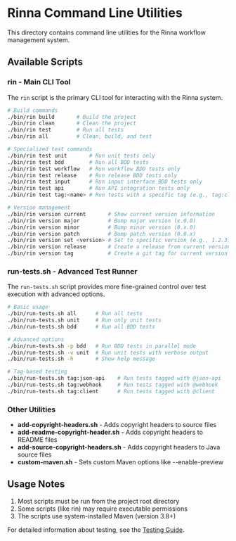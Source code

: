 # Rinna Command Line Utilities

This directory contains command line utilities for the Rinna workflow management system.

## Available Scripts

### rin - Main CLI Tool

The `rin` script is the primary CLI tool for interacting with the Rinna system.

```bash
# Build commands
./bin/rin build       # Build the project
./bin/rin clean       # Clean the project
./bin/rin test        # Run all tests
./bin/rin all         # Clean, build, and test

# Specialized test commands
./bin/rin test unit       # Run unit tests only
./bin/rin test bdd        # Run all BDD tests
./bin/rin test workflow   # Run workflow BDD tests only 
./bin/rin test release    # Run release BDD tests only
./bin/rin test input      # Run input interface BDD tests only
./bin/rin test api        # Run API integration tests only
./bin/rin test tag:<name> # Run tests with a specific tag (e.g., tag:client)

# Version management
./bin/rin version current       # Show current version information
./bin/rin version major         # Bump major version (x.0.0)
./bin/rin version minor         # Bump minor version (0.x.0)
./bin/rin version patch         # Bump patch version (0.0.x)
./bin/rin version set <version> # Set to specific version (e.g., 1.2.3)
./bin/rin version release       # Create a release from current version
./bin/rin version tag           # Create a git tag for current version
```

### run-tests.sh - Advanced Test Runner

The `run-tests.sh` script provides more fine-grained control over test execution with advanced options.

```bash
# Basic usage
./bin/run-tests.sh all      # Run all tests
./bin/run-tests.sh unit     # Run only unit tests
./bin/run-tests.sh bdd      # Run all BDD tests

# Advanced options
./bin/run-tests.sh -p bdd   # Run BDD tests in parallel mode
./bin/run-tests.sh -v unit  # Run unit tests with verbose output
./bin/run-tests.sh -h       # Show help message

# Tag-based testing
./bin/run-tests.sh tag:json-api    # Run tests tagged with @json-api
./bin/run-tests.sh tag:webhook     # Run tests tagged with @webhook
./bin/run-tests.sh tag:client      # Run tests tagged with @client
```

### Other Utilities

- **add-copyright-headers.sh** - Adds copyright headers to source files
- **add-readme-copyright-header.sh** - Adds copyright headers to README files
- **add-source-copyright-headers.sh** - Adds copyright headers to Java source files
- **custom-maven.sh** - Sets custom Maven options like --enable-preview

## Usage Notes

1. Most scripts must be run from the project root directory
2. Some scripts (like rin) may require executable permissions
3. The scripts use system-installed Maven (version 3.8+)

For detailed information about testing, see the [Testing Guide](/docs/development/testing.md).